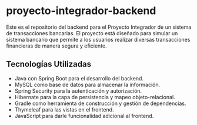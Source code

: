 # proyecto-integrador-backend
Este es el repositorio del backend para el Proyecto Integrador de un sistema de transacciones bancarias. El proyecto está diseñado para simular un sistema bancario que permite a los usuarios realizar diversas transacciones financieras de manera segura y eficiente.
## Tecnologías Utilizadas
- Java con Spring Boot para el desarrollo del backend.
- MySQL como base de datos para almacenar la información.
- Spring Security para la autenticación y autorización.
- Hibernate para la capa de persistencia y mapeo objeto-relacional.
- Gradle como herramienta de construcción y gestión de dependencias.
- Thymeleaf para las vistas en el frontend.
- JavaScript para darle funcionalidad adicional al frontend.
